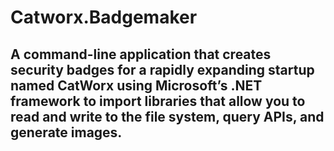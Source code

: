 # Catworx.Badgemaker

## A command-line application that creates security badges for a rapidly expanding startup named CatWorx using Microsoft’s .NET framework to import libraries that allow you to read and write to the file system, query APIs, and generate images.

